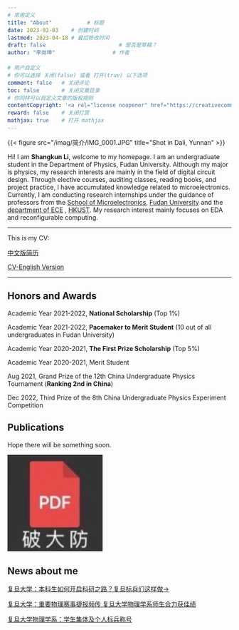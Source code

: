 ```yaml
---
# 常用定义
title: "About"           # 标题
date: 2023-02-03    # 创建时间
lastmod: 2023-04-18 # 最后修改时间
draft: false                       # 是否是草稿？
author: "李尚坤"                  # 作者

# 用户自定义
# 你可以选择 关闭(false) 或者 打开(true) 以下选项
comment: false   # 关闭评论
toc: false       # 关闭文章目录
# 你同样可以自定义文章的版权规则
contentCopyright: '<a rel="license noopener" href="https://creativecommons.org/licenses/by-nc-nd/4.0/" target="_blank">CC BY-NC-ND 4.0</a>'
reward: false	 # 关闭打赏
mathjax: true    # 打开 mathjax
---
```


{{< figure src="/imag/简介/IMG_0001.JPG" title="Shot in Dali, Yunnan" >}}

<!--more-->

Hi! I am **Shangkun Li**, welcome to my homepage. I am an undergraduate student in the Department of Physics, Fudan University. Although my major is physics, my research interests are mainly in the field of digital circuit design. Through elective courses, auditing classes, reading books, and project practice, I have accumulated knowledge related to microelectronics. Currently, I am conducting research internships under the guidance of professors from the [School of Microelectronics](https://sme.fudan.edu.cn), [Fudan University](https://www.fudan.edu.cn) and the [department of ECE](https://ece.hkust.edu.hk) , [HKUST](https://hkust.edu.hk). My research interest mainly focuses on EDA and reconfigurable computing.

---

This is my CV: 

[中文版简历](/pdf/简介/中文版CV.pdf)

[CV-English Version](/pdf/简介/CV_English_Version.pdf)

---

## Honors and Awards

Academic Year 2021-2022, **National Scholarship** (Top 1%)

Academic Year 2021-2022, **Pacemaker to Merit Student** (10 out of all undergraduates in Fudan University)

Academic Year 2020-2021, **The First Prize Scholarship** (Top 5%)

Academic Year 2020-2021, Merit Student

Aug 2021, Grand Prize of the 12th China Undergraduate Physics Tournament (**Ranking 2nd in China**)

Dec 2022, Third Prize of the 8th China Undergraduate Physics Experiment Competition

## Publications

Hope there will be something soon.

![](/imag/简介/pdf_破大防.jpeg)

## News about me

[复旦大学：本科生如何开启科研之路？复旦标兵们这样做→](https://news.fudan.edu.cn/2023/0205/c5a133834/page.htm)

[复旦大学：重要物理赛事捷报频传 复旦大学物理学系师生合力获佳绩](https://news.fudan.edu.cn/2021/0831/c5a109937/page.htm)

[复旦大学物理学系：学生集体及个人标兵称号](https://mp.weixin.qq.com/s/5L9K5NGK-5G6w1R6nhbJTA)
